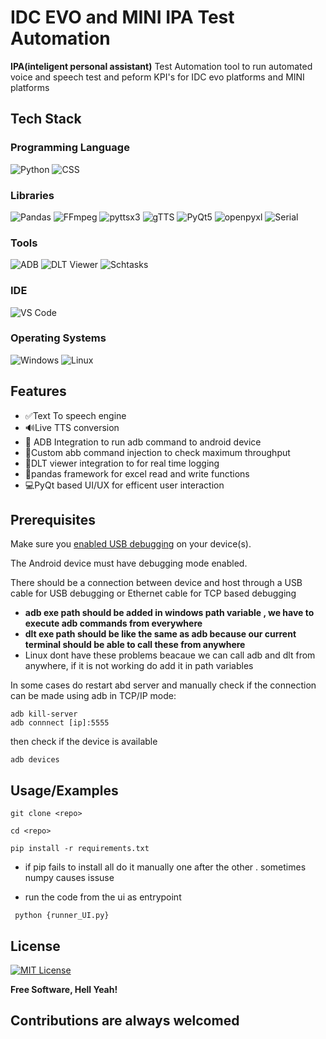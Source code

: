 
# IDC EVO and MINI IPA Test Automation

**IPA(inteligent personal assistant)** Test Automation tool to run automated voice and speech test and peform KPI's for IDC evo platforms and MINI platforms


## Tech Stack 

### Programming Language
![Python](https://img.shields.io/badge/Python-3.9-blue?logo=python&logoColor=white)  ![CSS](https://img.shields.io/badge/css-blue?logo=css&logoColor=white)
### Libraries
![Pandas](https://img.shields.io/badge/Pandas-1.3.3-green?logo=pandas&logoColor=white)  ![FFmpeg](https://img.shields.io/badge/FFmpeg-4.4-red?logo=ffmpeg&logoColor=white)  ![pyttsx3](https://img.shields.io/badge/pyttsx3-2.7.1-orange?logo=python&logoColor=white)  ![gTTS](https://img.shields.io/badge/gTTS-2.2.3-green?logo=google&logoColor=white)  ![PyQt5](https://img.shields.io/badge/PyQt5-5.15.4-blue?logo=python&logoColor=white) ![openpyxl](https://img.shields.io/badge/openpyxl-3.1.5-green?logo=python&logoColor=white)    ![Serial](https://img.shields.io/badge/serial-0.0.97-green?logo=python&logoColor=white)
### Tools
![ADB](https://img.shields.io/badge/ADB-1.0.41-orange?logo=android&logoColor=white)  ![DLT Viewer](https://img.shields.io/badge/DLT%20Viewer-1.0.0-blue?logo=visualstudio&logoColor=white)   ![Schtasks](https://img.shields.io/badge/schtasks-exe-red?logo=schtasks&logoColor=white) 
### IDE
![VS Code](https://img.shields.io/badge/VS%20Code-1.60.0-blue?logo=visual-studio-code&logoColor=white)
### Operating Systems
![Windows](https://img.shields.io/badge/Windows-10/11-blue?logo=windows&logoColor=white)  ![Linux](https://img.shields.io/badge/Linux-Ubuntu-orange?logo=linux&logoColor=white)  

## Features

- ✅Text To speech engine
- 🔊Live TTS conversion
- 📱 ADB Integration to run adb command to android device 
- 🧨Custom abb command injection to check maximum throughput
- 🔧DLT viewer integration to for real time logging 
- 💽pandas framework for excel read and write functions
- 💻PyQt based UI/UX for efficent user interaction

## Prerequisites

Make sure you [enabled USB debugging][enable-adb] on your device(s).

The Android device must have debugging mode enabled.

There should be a connection between device and host through a USB cable for USB debugging or Ethernet cable for TCP based debugging

- **adb exe path should be added in windows path variable , we have to execute adb commands from everywhere**
- **dlt exe path should be like the same as adb  because our current terminal should be able to call these from anywhere** 
- Linux dont have these problems beacaue we can call adb and dlt from anywhere, if it is not working do add it in path variables

In some cases do restart abd server and manually check if the connection can be made using adb in TCP/IP mode:

```shell
adb kill-server
adb connnect [ip]:5555
```
then check if the device is available
```shell
adb devices
```
## Usage/Examples

```shell
git clone <repo>
```
```shell
cd <repo>
```
```shell
pip install -r requirements.txt
```
- if pip fails to install all do it manually one after the other . sometimes numpy causes issuse

- run the code from the ui as entrypoint
```shell
 python {runner_UI.py}
```
[enable-adb]: https://developer.android.com/studio/debug/dev-options#enable

## License

[![MIT License](https://img.shields.io/badge/License-MIT-green.svg)](https://choosealicense.com/licenses/mit/)

**Free Software, Hell Yeah!**

## Contributions are always welcomed
